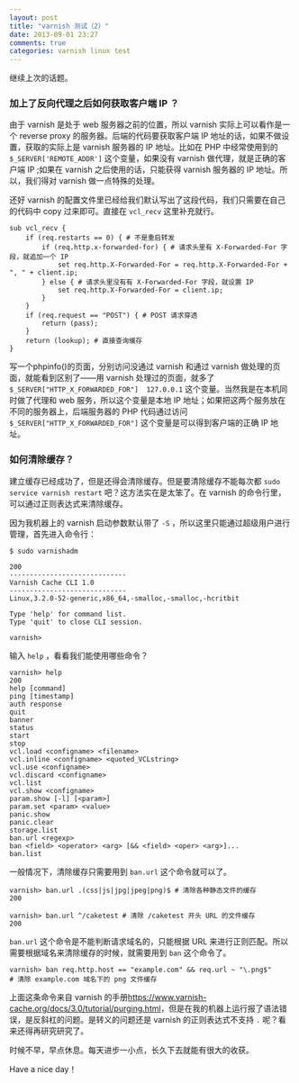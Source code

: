 ```yaml
---
layout: post
title: "varnish 测试（2）"
date: 2013-09-01 23:27
comments: true
categories: varnish linux test
---
```

继续上次的话题。

### 加上了反向代理之后如何获取客户端 IP ？

由于 varnish 是处于 web 服务器之前的位置，所以 varnish 实际上可以看作是一个 reverse proxy 的服务器。后端的代码要获取客户端 IP 地址的话，如果不做设置，获取的实际上是 varnish 服务器的 IP 地址。比如在 PHP 中经常使用到的 `$_SERVER['REMOTE_ADDR']` 这个变量，如果没有 varnish 做代理，就是正确的客户端 IP ;如果在 varnish 之后使用的话，只能获得 varnish 服务器的 IP 地址。所以，我们得对 varnish 做一点特殊的处理。

还好 varnish 的配置文件里已经给我们默认写出了这段代码，我们只需要在自己的代码中 copy 过来即可。直接在 `vcl_recv` 这里补充就行。

<!-- more -->

```
sub vcl_recv {
    if (req.restarts == 0) { # 不是重启转发
        if (req.http.x-forwarded-for) { # 请求头里有 X-Forwarded-For 字段，就追加一个 IP 
            set req.http.X-Forwarded-For = req.http.X-Forwarded-For + ", " + client.ip;
        } else { # 请求头里没有有 X-Forwarded-For 字段，就设置 IP  
            set req.http.X-Forwarded-For = client.ip;
        }
    }
    if (req.request == "POST") { # POST 请求穿透
        return (pass);
    }
    return (lookup); # 直接查询缓存
}
```

写一个phpinfo()的页面，分别访问没通过 varnish 和通过 varnish 做处理的页面，就能看到区别了——用 varnish 处理过的页面，就多了 `$_SERVER["HTTP_X_FORWARDED_FOR"]  127.0.0.1` 这个变量。当然我是在本机同时做了代理和 web 服务，所以这个变量是本地 IP 地址；如果把这两个服务放在不同的服务器上，后端服务器的 PHP 代码通过访问 `$_SERVER["HTTP_X_FORWARDED_FOR"]` 这个变量是可以得到客户端的正确 IP 地址。

### 如何清除缓存？

建立缓存已经成功了，但是还得会清除缓存。但是要清除缓存不能每次都 `sudo service varnish restart` 吧？这方法实在是太笨了。在 varnish 的命令行里，可以通过正则表达式来清除缓存。

因为我机器上的 varnish 启动参数默认带了 `-S` ，所以这里只能通过超级用户进行管理，首先进入命令行：

```
$ sudo varnishadm

200        
-----------------------------
Varnish Cache CLI 1.0
-----------------------------
Linux,3.2.0-52-generic,x86_64,-smalloc,-smalloc,-hcritbit

Type 'help' for command list.
Type 'quit' to close CLI session.

varnish> 
```

输入 `help` ，看看我们能使用哪些命令？

```
varnish> help
200        
help [command]
ping [timestamp]
auth response
quit
banner
status
start
stop
vcl.load <configname> <filename>
vcl.inline <configname> <quoted_VCLstring>
vcl.use <configname>
vcl.discard <configname>
vcl.list
vcl.show <configname>
param.show [-l] [<param>]
param.set <param> <value>
panic.show
panic.clear
storage.list
ban.url <regexp>
ban <field> <operator> <arg> [&& <field> <oper> <arg>]...
ban.list
```

一般情况下，清除缓存只需要用到 `ban.url` 这个命令就可以了。

```
varnish> ban.url .(css|js|jpg|jpeg|png)$ # 清除各种静态文件的缓存
200   

varnish> ban.url ^/caketest # 清除 /caketest 开头 URL 的文件缓存
200  
```

`ban.url` 这个命令是不能判断请求域名的，只能根据 URL 来进行正则匹配。所以需要根据域名来清除缓存的时候，就需要用到 `ban` 这个命令了。

```
varnish> ban req.http.host == "example.com" && req.url ~ "\.png$" 
# 清除 example.com 域名下的 png 文件缓存
```

上面这条命令来自 varnish 的手册<https://www.varnish-cache.org/docs/3.0/tutorial/purging.html>，但是在我的机器上运行报了语法错误，是反斜杠的问题。是转义的问题还是 varnish 的正则表达式不支持 `.` 呢？看来还得再研究研究了。

时候不早，早点休息。每天进步一小点，长久下去就能有很大的收获。

Have a nice day！
